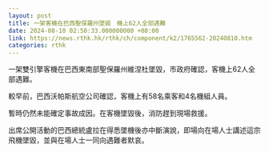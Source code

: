 ```yaml
---
layout: post
title: 一架客機在巴西聖保羅州墜毀　機上62人全部遇難
date: 2024-08-10 02:50:33.000000000 +08:00
link: https://news.rthk.hk/rthk/ch/component/k2/1765562-20240810.htm
categories: rthk
---
```


一架雙引擎客機在巴西東南部聖保羅州維涅杜墜毀，市政府確認，客機上62人全部遇難。

較早前，巴西沃帕斯航空公司確認，客機上有58名乘客和4名機組人員。

暫時仍然未能確定事故成因。在客機墜毀後，消防趕到現場救援。

出席公開活動的巴西總統盧拉在得悉墜機後亦中斷演說，即場向在場人士講述這宗飛機墜毀，並與在場人士一同向遇難者默哀。

